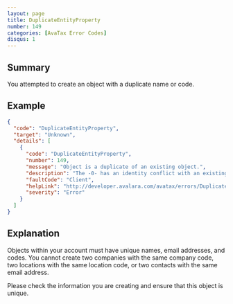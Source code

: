 ```yaml
---
layout: page
title: DuplicateEntityProperty
number: 149
categories: [AvaTax Error Codes]
disqus: 1
---
```


## Summary

You attempted to create an object with a duplicate name or code.

## Example

```json
{
  "code": "DuplicateEntityProperty",
  "target": "Unknown",
  "details": [
    {
      "code": "DuplicateEntityProperty",
      "number": 149,
      "message": "Object is a duplicate of an existing object.",
      "description": "The -0- has an identity conflict with an existing object. Please rename the object and try again.",
      "faultCode": "Client",
      "helpLink": "http://developer.avalara.com/avatax/errors/DuplicateEntityProperty",
      "severity": "Error"
    }
  ]
}
```

## Explanation

Objects within your account must have unique names, email addresses, and codes.  You cannot create two companies with the same company code, two locations with the same location code, or two contacts with the same email address.

Please check the information you are creating and ensure that this object is unique.
